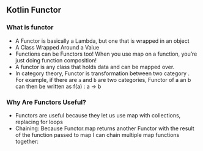 ## Kotlin Functor

### What is functor
 - A Functor is basically a Lambda, but one that is wrapped in an object
 - A Class Wrapped Around a Value
 - Functions can be Functors too! When you use map on a function, you’re just doing function composition!
 - A functor is any class that holds data and can be mapped over.
 - In category theory,  Functor is transformation between two category . For example, if there are `a` and `b` are two categories, Functor of a an b can then be written as f(a) : a -> b

### Why Are Functors Useful?
 - Functors are useful because they let us use map with collections, replacing for loops
 - Chaining: Because Functor.map returns another Functor with the result of the function passed to map I can chain multiple map functions together:
